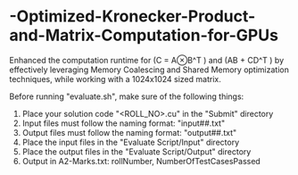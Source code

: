 # -Optimized-Kronecker-Product-and-Matrix-Computation-for-GPUs
Enhanced the computation runtime for (C = A⊗B^T ) and (AB + CD^T ) by effectively leveraging Memory Coalescing and Shared Memory optimization techniques, while working with a 1024x1024 sized matrix.

Before running "evaluate.sh", make sure of the following things:
  1. Place your solution code "<ROLL_NO>.cu" in the "Submit" directory
  2. Input files must follow the naming format: "input##.txt"
  3. Output files must follow the naming format: "output##.txt"
  4. Place the input files in the "Evaluate Script/Input" directory
  5. Place the output files in the "Evaluate Script/Output" directory
  6. Output in A2-Marks.txt: rollNumber, NumberOfTestCasesPassed
